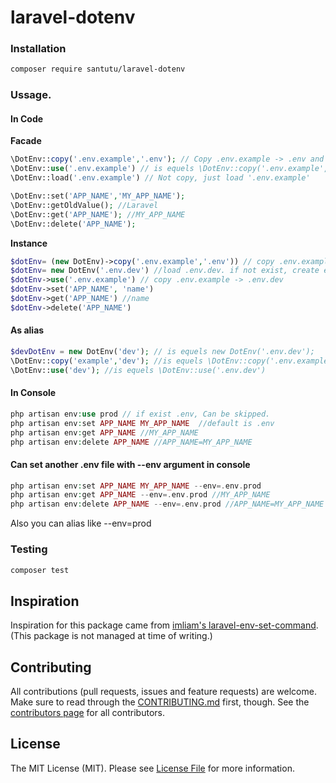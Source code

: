 # laravel-dotenv

### Installation

```bash
composer require santutu/laravel-dotenv
```

### Ussage.

#### In Code

__Facade__
```php
\DotEnv::copy('.env.example','.env'); // Copy .env.example -> .env and load .env. if already exist, backup to .env.temp
\DotEnv::use('.env.example') // is equels \DotEnv::copy('.env.example','.env');
\DotEnv::load('.env.example') // Not copy, just load '.env.example'

\DotEnv::set('APP_NAME','MY_APP_NAME');
\DotEnv::getOldValue(); //Laravel
\DotEnv::get('APP_NAME'); //MY_APP_NAME
\DotEnv::delete('APP_NAME');
```

__Instance__

```php
$dotEnv= (new DotEnv)->copy('.env.example','.env')) // copy .env.example -> .env. if already exist, backup to .env.temp
$dotEnv= new DotEnv('.env.dev') //load .env.dev. if not exist, create empty file.
$dotEnv->use('.env.example') // copy .env.example -> .env.dev   
$dotEnv->set('APP_NAME', 'name')
$dotEnv->get('APP_NAME') //name
$dotEnv->delete('APP_NAME')

````

#### As alias
```php
$devDotEnv = new DotEnv('dev'); // is equels new DotEnv('.env.dev'); 
\DotEnv::copy('example','dev'); //is equels \DotEnv::copy('.env.example','.env.dev'); 
\DotEnv::use('dev'); //is equels \DotEnv::use('.env.dev') 
```


#### In Console

```php
php artisan env:use prod // if exist .env, Can be skipped.
php artisan env:set APP_NAME MY_APP_NAME  //default is .env
php artisan env:get APP_NAME //MY_APP_NAME 
php artisan env:delete APP_NAME //APP_NAME=MY_APP_NAME
```

#### Can set another .env file with --env argument in console 

```php
php artisan env:set APP_NAME MY_APP_NAME --env=.env.prod
php artisan env:get APP_NAME --env=.env.prod //MY_APP_NAME 
php artisan env:delete APP_NAME --env=.env.prod //APP_NAME=MY_APP_NAME
```

Also you can alias like --env=prod 

### Testing

``` bash
composer test
```

## Inspiration
Inspiration for this package came from [imliam's laravel-env-set-command](https://github.com/imliam/laravel-env-set-command).
(This package is not managed at time of writing.)

## Contributing
All contributions (pull requests, issues and feature requests) are
welcome. Make sure to read through the [CONTRIBUTING.md](CONTRIBUTING.md) first,
though. See the [contributors page](../../graphs/contributors) for all contributors.


## License

The MIT License (MIT). Please see [License File](LICENSE.md) for more information.